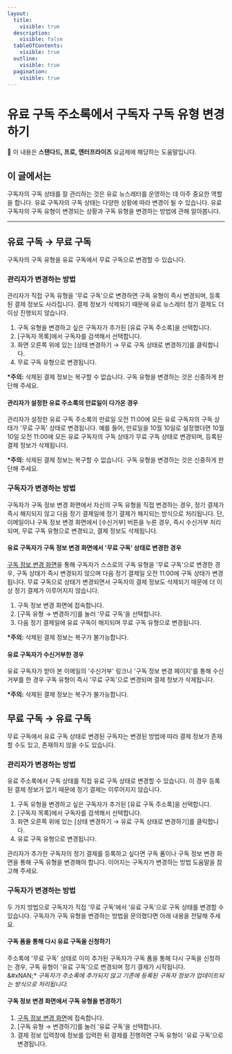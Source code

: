 ```yaml
---
layout:
  title:
    visible: true
  description:
    visible: false
  tableOfContents:
    visible: true
  outline:
    visible: true
  pagination:
    visible: true
---
```


# 유료 구독 주소록에서 구독자 구독 유형 변경하기

💬 이 내용은 **스탠다드, 프로, 엔터프라이즈** 요금제에 해당하는 도움말입니다.

## 이 글에서는

구독자의 구독 상태를 잘 관리하는 것은 유료 뉴스레터를 운영하는 데 아주 중요한 역할을 합니다. 유료 구독자의 구독 상태는 다양한 상황에 따라 변경이 될 수 있습니다. 유료 구독자의 구독 유형이 변경되는 상황과 구독 유형을 변경하는 방법에 관해 알아봅니다.

***

## 유료 구독 → 무료 구독 <a href="#h_6de9d8f77d" id="h_6de9d8f77d"></a>

구독자의 구독 유형을 유료 구독에서 무료 구독으로 변경할 수 있습니다.

### 관리자가 변경하는 방법 <a href="#h_9553631ac3" id="h_9553631ac3"></a>

관리자가 직접 구독 유형을 '무료 구독'으로 변경하면 구독 유형이 즉시 변경되며, 등록된 결제 정보도 사라집니다. 결제 정보가 삭제되기 때문에 유료 뉴스레터 정기 결제도 더 이상 진행되지 않습니다.

1. 구독 유형을 변경하고 싶은 구독자가 추가된 \[유료 구독 주소록]을 선택합니다.
2. \[구독자 목록]에서 구독자를 검색해서 선택합니다.
3. 화면 오른쪽 위에 있는 \[상태 변경하기 → 무료 구독 상태로 변경하기]를 클릭합니다.
4. 무료 구독 유형으로 변경됩니다.

**\*주의:** 삭제된 결제 정보는 복구할 수 없습니다. 구독 유형을 변경하는 것은 신중하게 판단해 주세요.

#### 관리자가 설정한 유료 주소록의 만료일이 다가온 경우

관리자가 설정한 유료 구독 주소록의 만료일 오전 11:00에 모든 유료 구독자의 구독 상태가 '무료 구독' 상태로 변경됩니다. 예를 들어, 만료일을 10월 10일로 설정했다면 10월10일 오전 11:00에 모든 유료 구독자의 구독 상태가 무료 구독 상태로 변경되며, 등록된 결제 정보가 삭제됩니다.

**\*주의:** 삭제된 결제 정보는 복구할 수 없습니다. 구독 유형을 변경하는 것은 신중하게 판단해 주세요.



### 구독자가 변경하는 방법

구독자가 구독 정보 변경 화면에서 자신의 구독 유형을 직접 변경하는 경우, 정기 결제가 즉시 해지되지 않고 다음 정기 결제일에 정기 결제가 해지되는 방식으로 처리됩니다. 단, 이메일이나 구독 정보 변경 화면에서 \[수신거부] 버튼을 누른 경우, 즉시 수신거부 처리되며, 무료 구독 유형으로 변경되고, 결제 정보도 삭제됩니다.

#### 유료 구독자가 구독 정보 변경 화면에서 '무료 구독' 상태로 변경한 경우

[구독 정보 변경 화면](../../page/subscriber-guide/modify.md)을 통해 구독자가 스스로의 구독 유형을 '무료 구독'으로 변경한 경우, 구독 상태가 즉시 변경되지 않으며 다음 정기 결제일 오전 11:00에 구독 상태가 변경됩니다. 무료 구독으로 상태가 변경되면서 구독자의 결제 정보도 삭제되기 때문에 더 이상 정기 결제가 이루어지지 않습니다.

1. 구독 정보 변경 화면에 접속합니다.
2. \[구독 유형 → 변경하기]를 눌러 '무료 구독'을 선택합니다.
3. 다음 정기 결제일에 유료 구독이 해지되며 무료 구독 유형으로 변경됩니다.

**\*주의:** 삭제된 결제 정보는 복구가 불가능합니다.

#### 유료 구독자가 수신거부한 경우

유료 구독자가 받아 본 이메일의 '수신거부' 링크나 '구독 정보 변경 페이지'를 통해 수신거부를 한 경우 구독 유형이 즉시 '무료 구독'으로 변경되며 결제 정보가 삭제됩니다.

**\*주의:** 삭제된 결제 정보는 복구가 불가능합니다.



## 무료 구독 → 유료 구독 <a href="#h_167147f28f" id="h_167147f28f"></a>

무료 구독에서 유료 구독 상태로 변경된 구독자는 변경된 방법에 따라 결제 정보가 존재할 수도 있고, 존재하지 않을 수도 있습니다.

### 관리자가 변경하는 방법 <a href="#h_4af0009f8a" id="h_4af0009f8a"></a>

유료 주소록에서 구독 상태를 직접 유료 구독 상태로 변경할 수 있습니다. 이 경우 등록된 결제 정보가 없기 때문에 정기 결제는 이루어지지 않습니다.

1. 구독 유형을 변경하고 싶은 구독자가 추가된 \[유료 구독 주소록]을 선택합니다.
2. \[구독자 목록]에서 구독자를 검색해서 선택합니다.
3. 화면 오른쪽 위에 있는 \[상태 변경하기 → 유료 구독 상태로 변경하기]를 클릭합니다.
4. 유료 구독 유형으로 변경됩니다.

관리자가 추가한 구독자의 정기 결제를 등록하고 싶다면 구독 폼이나 구독 정보 변경 화면을 통해 구독 유형을 변경해야 합니다. 이어지는 구독자가 변경하는 방법 도움말을 참고해 주세요.

### 구독자가 변경하는 방법 <a href="#h_dec08d6a46" id="h_dec08d6a46"></a>

두 가지 방법으로 구독자가 직접 '무료 구독'에서 '유료 구독'으로 구독 상태를 변경할 수 있습니다. 구독자가 구독 유형을 변경하는 방법을 문의했다면 아래 내용을 전달해 주세요.

#### 구독 폼을 통해 다시 유료 구독을 신청하기

주소록에 '무료 구독' 상태로 이미 추가된 구독자가 구독 폼을 통해 다시 구독을 신청하는 경우, 구독 유형이 '유료 구독'으로 변경되며 정기 결제가 시작됩니다.\
&#xNAN;_\* 구독자가 주소록에 추가되지 않고 기존에 등록된 구독자 정보가 업데이트되는 방식으로 처리됩니다._

#### 구독 정보 변경 화면에서 구독 유형을 변경하기

1. [구독 정보 변경 화면](../../page/subscriber-guide/modify.md)에 접속합니다.
2. \[구독 유형 → 변경하기]를 눌러 '유료 구독'을 선택합니다.&#x20;
3. 결제 정보 입력창에 정보를 입력한 뒤 결제를 진행하면 구독 유형이 '유료 구독'으로 변경됩니다.
